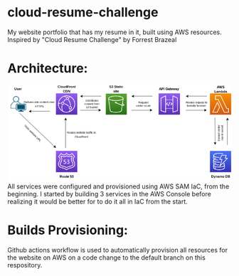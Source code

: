 # cloud-resume-challenge

My website portfolio that has my resume in it, built using AWS resources. Inspired by "Cloud Resume Challenge" by Forrest Brazeal

# Architecture:
![architecture diagram](crc-architecture.drawio%20(1).png)
All services were configured and provisioned using AWS SAM IaC, from the beginning. I started by building 3 services in the AWS Console before realizing it would be better for to do it all in IaC from the start.

# Builds Provisioning:
Github actions workflow is used to automatically provision all resources for the website on AWS on a code change to the default branch on this respository. 